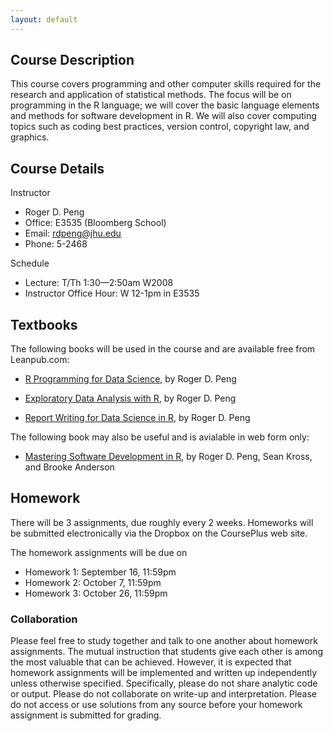 ```yaml
---
layout: default
---
```


## Course Description

This course covers programming and other computer skills required
  for the research and application of statistical methods. The focus
  will be on programming in the R language; we will cover the basic
  language elements and methods for software development in R. We will
  also cover computing topics such as coding best practices, version
  control, copyright law, and graphics.</p>

## Course Details

Instructor

* Roger D. Peng
* Office: E3535 (Bloomberg School) 
* Email: rdpeng@jhu.edu
* Phone: 5-2468

Schedule

* Lecture: T/Th 1:30—2:50am W2008 
* Instructor Office Hour: W 12-1pm in E3535

## Textbooks

The following books will be used in the course and are available free
from Leanpub.com:

* [R Programming for Data Science](https://leanpub.com/rprogramming),
  by Roger D. Peng

* [Exploratory Data Analysis with R](https://leanpub.com/exdata), by
  Roger D. Peng

* [Report Writing for Data Science in
  R](https://leanpub.com/reportwriting), by Roger D. Peng

The following book may also be useful and is avialable in web form only:

* [Mastering Software Development in
  R](http://rdpeng.github.io/RProgDA), by Roger D. Peng, Sean Kross,
  and Brooke Anderson


## Homework

There will be 3 assignments, due roughly every 2 weeks. Homeworks will be
submitted electronically via the Dropbox on the CoursePlus web site.

The homework assignments will be due on 

* Homework 1: September 16, 11:59pm
* Homework 2: October 7, 11:59pm
* Homework 3: October 26, 11:59pm

### Collaboration

Please feel free to study together and talk to one another about
homework assignments. The mutual instruction that students give each
other is among the most valuable that can be achieved. However, it is
expected that homework assignments will be implemented and written up
independently unless otherwise specified. Specifically, please do not
share analytic code or output. Please do not collaborate on write-up
and interpretation. Please do not access or use solutions from any
source before your homework assignment is submitted for grading.